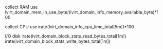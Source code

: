 collect RAM use
lvirt_domain_mem_in_use_byte/(lvirt_domain_info_memory_available_byte)*100

collect CPU use
irate(lvirt_domain_info_cpu_time_total[5m])*100

I/O disk
irate(lvirt_domain_block_stats_read_bytes_total[1m])
irate(lvirt_domain_block_stats_write_bytes_total[1m])